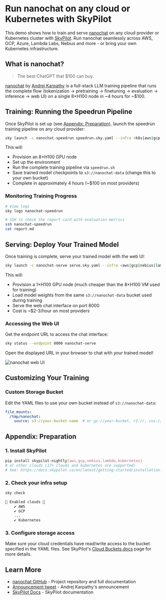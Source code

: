 # Run nanochat on any cloud or Kubernetes with SkyPilot

This demo shows how to train and serve [nanochat](https://github.com/karpathy/nanochat) on any cloud provider or Kubernetes cluster with [SkyPilot](https://docs.skypilot.co/en/latest/docs/index.html). Run nanochat seamlessly across AWS, GCP, Azure, Lambda Labs, Nebius and more - or bring your own Kubernetes infrastructure.

## What is nanochat?

> The best ChatGPT that $100 can buy.

[nanochat](https://github.com/karpathy/nanochat) by [Andrej Karpathy](https://github.com/karpathy) is a full-stack LLM training pipeline that runs the complete flow (tokenization -> pretraining -> finetuning -> evaluation -> inference -> web UI) on a single 8×H100 node in ~4 hours for ~$100.

## Training: Running the Speedrun Pipeline

Once SkyPilot is set up (see [Appendix: Preparation](#appendix-preparation)), launch the speedrun training pipeline on any cloud provider:

```bash
sky launch -c nanochat-speedrun speedrun.sky.yaml --infra <k8s|aws|gcp|nebius|lambda|etc>
```

This will:
- Provision an 8×H100 GPU node
- Set up the environment
- Run the complete training pipeline via `speedrun.sh`
- Save trained model checkpoints to `s3://nanochat-data` (change this to your own bucket)
- Complete in approximately 4 hours (~$100 on most providers)

### Monitoring Training Progress

```bash
# View logs
sky logs nanochat-speedrun

# SSH to check the report card with evaluation metrics
ssh nanochat-speedrun
cat report.md
```

## Serving: Deploy Your Trained Model

Once training is complete, serve your trained model with the web UI:

```bash
sky launch -c nanochat-serve serve.sky.yaml --infra <aws|gcp|nebius|lambda|etc>
```

This will:
- Provision a 1×H100 GPU node (much cheaper than the 8×H100 VM used for training)
- Load model weights from the same `s3://nanochat-data` bucket used during training
- Serve the web chat interface on port 8000
- Cost is ~$2-3/hour on most providers

### Accessing the Web UI

Get the endpoint URL to access the chat interface:

```bash
sky status --endpoint 8000 nanochat-serve
```

Open the displayed URL in your browser to chat with your trained model!

![nanochat web UI](https://github.com/user-attachments/assets/ee8b1536-1faa-435a-ab22-4db2c8cf9220)

## Customizing Your Training

### Custom Storage Bucket

Edit the YAML files to use your own bucket instead of `s3://nanochat-data`:
```yaml
file_mounts:
  /tmp/nanochat:
    source: s3://your-bucket-name  # or gs://your-bucket, r2://, cos://<region>/<bucket>, oci://<bucket_name>
```

## Appendix: Preparation

### 1. Install SkyPilot

```bash
pip install skypilot-nightly[aws,gcp,nebius,lambda,kubernetes]
# or other clouds (17+ clouds and kubernetes are supported)
# See: https://docs.skypilot.co/en/latest/getting-started/installation.html
```

### 2. Check your infra setup

```bash
sky check

🎉 Enabled clouds 🎉
    ✔ AWS
    ✔ GCP
    ...
    ✔ Kubernetes
```

### 3. Configure storage access

Make sure your cloud credentials have read/write access to the bucket specified in the YAML files. See SkyPilot's [Cloud Buckets docs](https://docs.skypilot.co/en/latest/reference/storage.html) page for more details. 

## Learn More

* [nanochat GitHub](https://github.com/karpathy/nanochat) - Project repository and full documentation
* [Announcement tweet](https://x.com/karpathy/status/1977755427569111362) - Andrej Karpathy's announcement
* [SkyPilot Docs](https://docs.skypilot.co) - SkyPilot documentation
